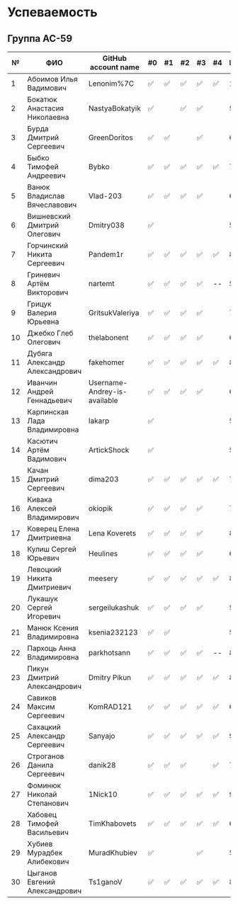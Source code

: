 # Успеваемость #

## Группа АС-59

| №  | ФИО                            | GitHub account name                  | #0 | #1  | #2 | #3 | #4 | Рейтинг |Доклад        |
|----|--------------------------------|--------------------------------------|----|-----|----|----|----|---------|--------------|
| 1  | Абоимов Илья Вадимович         | Lenonim%7C                           |✅  |✅  |✅ |✅  |✅ |10       |Cmake         |
| 2  | Бокатюк Анастасия Николаевна   | NastyaBokatyik                       |✅  |    |✅  |✅  |   |5        |C++ standards |
| 3  | Бурда Дмитрий Сергеевич        | GreenDoritos                         |✅  |✅  |    |✅  |   |6        |Avionics      |
| 4  | Быбко Тимофей Андреевич        | Bybko                                |✅  |✅  |✅ |✅  |✅  |7        |Hello git!    |
| 5  | Ванюк Владислав Вячеславович   | Vlad-203                             |✅  |✅  |✅ |✅   |    |6        |awk           |
| 6  | Вишневский Дмитрий Олегович    | Dmitry038                            |✅  |    |     |   |    |5        |              |
| 7  | Горчинский Никита Сергеевич    | Pandem1r                             |✅  |✅  |✅ |✅  |✅ |8        |MS VS         |
| 8  | Гриневич Артём Викторович      | nartemt                              |✅  |✅  |✅ |✅  | -- |5        |              |
| 9  | Грицук Валерия Юрьевна         | GritsukValeriya                      |✅  |✅  |✅ |✅  |    |7        |VS Code on GitHub|
| 10 | Джебко Глеб Олегович           | theIabonent                          |✅  |✅  |✅ |✅  |     |6        |              |
| 11 | Дубяга Александр Александрович | fakehomer                            |✅  |✅  |✅ |✅  |✅ |8        |GitHub        |
| 12 | Иванчин Андрей Геннадьевич     | Username-Andrey-is-available         |✅  |✅  |✅ |✅ |   |6        |              |
| 13 | Карпинская Лада Владимировна   | lakarp                               |✅  |    |    |   |    |5        |              |
| 14 | Касютич Артём Вадимович        | ArtickShock                          |✅  |    |    |   |    |5        |              |
| 15 | Качан Дмитрий Сергеевич        | dima203                              |✅  |✅  |✅ |✅  |✅ |7        |git           |
| 16 | Кивака Алексей Владимирович    | okiopik                              |✅  |✅  |✅ |✅  |   |7        |              |
| 17 | Коверец Елена Дмитриевна       | Lena Koverets                        |✅  |✅  |✅ |✅  |   |8        |Electron       |
| 18 | Кулиш Сергей Юрьевич           | Heulines                             |✅  |✅  |✅ |✅  |    |6        |regexpr       |
| 19 | Левоцкий Никита Дмитриевич     | meesery                              |✅  |✅  |✅ |✅  |✅ |8        |unicode       |
| 20 | Лукашук Сергей Игоревич        | sergeilukashuk                       |✅  |✅  |✅ |✅  |   |5        |              |
| 21 | Манюк Ксения Владимировна      | ksenia232123                         |✅  |✅  |    |   |    |5        |              |
| 22 | Пархоць Анна Владимировна      | parkhotsann                          |✅  |✅  |✅ |✅ | -- |8        |VR            |
| 23 | Пикун Дмитрий Александрович    | Dmitry Pikun                         |✅  |✅  |✅ |✅ |✅  |8        |AR            |
| 24 | Савиков Максим Сергеевич       | KomRAD121                            |✅  |✅  |✅ |✅ |✅  |6        |AR            |
| 25 | Сахацкий Александр Сергеевич   | Sanyajo                              |✅  |✅  |✅ |✅ |✅ |9        |GitHub in VSCode|
| 26 | Строганов Данила Сергеевич     | danik28                              |✅  |✅  |✅ |   |✅ |7        |              |
| 27 | Фоминюк Николай Степанович     | 1Nick10                              |✅  |✅  |✅ |✅ |✅ |9        |Avionics      |
| 28 | Хабовец Тимофей Васильевич     | TimKhabovets                         |✅  |✅  |✅ |✅ |✅ |6        |Hello git!    |
| 29 | Хубиев Мурадбек Алибекович     | MuradKhubiev                         |✅  |    |    |✅ |    |5        |              |
| 30 | Цыганов Евгений Александрович  | Ts1ganoV                             |✅  |✅  |✅ |✅  |✅  |8        |VR             |
